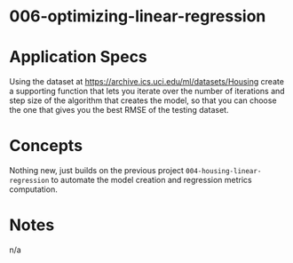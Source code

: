 006-optimizing-linear-regression
================================

# Application Specs
Using the dataset at https://archive.ics.uci.edu/ml/datasets/Housing create a supporting function that lets you iterate over the number of iterations and step size of the algorithm that creates the model, so that you can choose the one that gives you the best RMSE of the testing dataset.
   

# Concepts
Nothing new, just builds on the previous project `004-housing-linear-regression` to automate the model creation and regression metrics computation.

# Notes
n/a